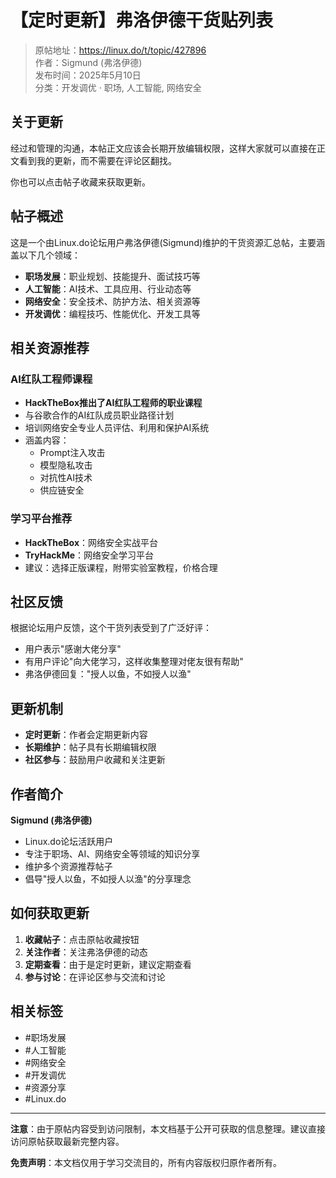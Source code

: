 # 【定时更新】弗洛伊德干货贴列表

> 原帖地址：https://linux.do/t/topic/427896  
> 作者：Sigmund (弗洛伊德)  
> 发布时间：2025年5月10日  
> 分类：开发调优 · 职场, 人工智能, 网络安全

## 关于更新

经过和管理的沟通，本帖正文应该会长期开放编辑权限，这样大家就可以直接在正文看到我的更新，而不需要在评论区翻找。

你也可以点击帖子收藏来获取更新。

## 帖子概述

这是一个由Linux.do论坛用户弗洛伊德(Sigmund)维护的干货资源汇总帖，主要涵盖以下几个领域：

- **职场发展**：职业规划、技能提升、面试技巧等
- **人工智能**：AI技术、工具应用、行业动态等  
- **网络安全**：安全技术、防护方法、相关资源等
- **开发调优**：编程技巧、性能优化、开发工具等

## 相关资源推荐

### AI红队工程师课程
- **HackTheBox推出了AI红队工程师的职业课程**
- 与谷歌合作的AI红队成员职业路径计划
- 培训网络安全专业人员评估、利用和保护AI系统
- 涵盖内容：
  - Prompt注入攻击
  - 模型隐私攻击
  - 对抗性AI技术
  - 供应链安全

### 学习平台推荐
- **HackTheBox**：网络安全实战平台
- **TryHackMe**：网络安全学习平台
- 建议：选择正版课程，附带实验室教程，价格合理

## 社区反馈

根据论坛用户反馈，这个干货列表受到了广泛好评：

- 用户表示"感谢大佬分享"
- 有用户评论"向大佬学习，这样收集整理对佬友很有帮助"
- 弗洛伊德回复："授人以鱼，不如授人以渔"

## 更新机制

- **定时更新**：作者会定期更新内容
- **长期维护**：帖子具有长期编辑权限
- **社区参与**：鼓励用户收藏和关注更新

## 作者简介

**Sigmund (弗洛伊德)**
- Linux.do论坛活跃用户
- 专注于职场、AI、网络安全等领域的知识分享
- 维护多个资源推荐帖子
- 倡导"授人以鱼，不如授人以渔"的分享理念

## 如何获取更新

1. **收藏帖子**：点击原帖收藏按钮
2. **关注作者**：关注弗洛伊德的动态
3. **定期查看**：由于是定时更新，建议定期查看
4. **参与讨论**：在评论区参与交流和讨论

## 相关标签

- #职场发展
- #人工智能  
- #网络安全
- #开发调优
- #资源分享
- #Linux.do

---

**注意**：由于原帖内容受到访问限制，本文档基于公开可获取的信息整理。建议直接访问原帖获取最新完整内容。

**免责声明**：本文档仅用于学习交流目的，所有内容版权归原作者所有。
